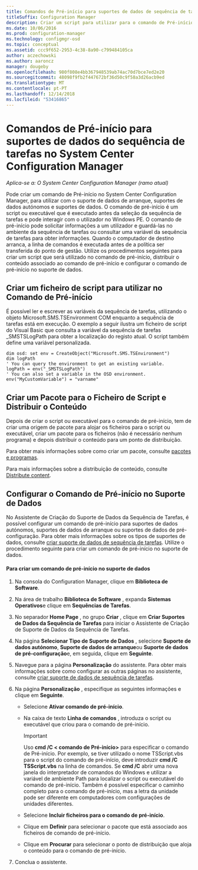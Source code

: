 ```yaml
---
title: Comandos de Pré-início para suportes de dados de sequência de tarefas
titleSuffix: Configuration Manager
description: Criar um script para utilizar para o comando de Pré-início, distribuir o conteúdo associado com o comando de Pré-início e configurar o comando de Pré-início no suporte de dados.
ms.date: 10/06/2016
ms.prod: configuration-manager
ms.technology: configmgr-osd
ms.topic: conceptual
ms.assetid: ccc9f652-2953-4c38-8a90-c799484105ca
author: aczechowski
ms.author: aaroncz
manager: dougeby
ms.openlocfilehash: 980f808e4bb367948539ab74ac70d7bce7ed2e20
ms.sourcegitcommit: 48098f9fb2f447672bf36d50c9f58a3d26acb9ed
ms.translationtype: MT
ms.contentlocale: pt-PT
ms.lasthandoff: 12/14/2018
ms.locfileid: "53416865"
---
```

# <a name="prestart-commands-for-task-sequence-media-in-system-center-configuration-manager"></a>Comandos de Pré-início para suportes de dados do sequência de tarefas no System Center Configuration Manager

*Aplica-se a: O System Center Configuration Manager (ramo atual)*

Pode criar um comando de Pré-início no System Center Configuration Manager, para utilizar com o suporte de dados de arranque, suportes de dados autónomos e suportes de dados. O comando de pré-início é um script ou executável que é executado antes da seleção da sequência de tarefas e pode interagir com o utilizador no Windows PE. O comando de pré-início pode solicitar informações a um utilizador e guardá-las no ambiente da sequência de tarefas ou consultar uma variável da sequência de tarefas para obter informações. Quando o computador de destino arranca, a linha de comandos é executada antes de a política ser transferida do ponto de gestão. Utilize os procedimentos seguintes para criar um script que será utilizado no comando de pré-início, distribuir o conteúdo associado ao comando de pré-início e configurar o comando de pré-início no suporte de dados.  

## <a name="create-a-script-file-to-use-for-the-prestart-command"></a>Criar um ficheiro de script para utilizar no Comando de Pré-início  
 É possível ler e escrever as variáveis da sequência de tarefas, utilizando o objeto Microsoft.SMS.TSEnvironment COM enquanto a sequência de tarefas está em execução. O exemplo a seguir ilustra um ficheiro de script do Visual Basic que consulta a variável da sequência de tarefas _SMSTSLogPath para obter a localização do registo atual. O script também define uma variável personalizada.  

```  
dim osd: set env = CreateObject("Microsoft.SMS.TSEnvironment")  
dim logPath  
' You can query the environment to get an existing variable.  
logPath = env("_SMSTSLogPath")  
' You can also set a variable in the OSD environment.  
env("MyCustomVariable") = "varname"  
```  

## <a name="create-a-package-for-the-script-file-and-distribute-the-content"></a>Criar um Pacote para o Ficheiro de Script e Distribuir o Conteúdo  
 Depois de criar o script ou executável para o comando de pré-início, tem de criar uma origem de pacote para alojar os ficheiros para o script ou executável, criar um pacote para os ficheiros (não é necessário nenhum programa) e depois distribuir o conteúdo para um ponto de distribuição.  

 Para obter mais informações sobre como criar um pacote, consulte [pacotes e programas](../../apps/deploy-use/packages-and-programs.md).  

 Para mais informações sobre a distribuição de conteúdo, consulte [Distribute content](../../core/servers/deploy/configure/deploy-and-manage-content.md#bkmk_distribute).  

## <a name="configure-the-prestart-command-in-media"></a>Configurar o Comando de Pré-início no Suporte de Dados  
 No Assistente de Criação do Suporte de Dados da Sequência de Tarefas, é possível configurar um comando de pré-início para suportes de dados autónomos, suportes de dados de arranque ou suportes de dados de pré-configuração. Para obter mais informações sobre os tipos de suportes de dados, consulte [criar suporte de dados de sequência de tarefas](../deploy-use/create-task-sequence-media.md). Utilize o procedimento seguinte para criar um comando de pré-início no suporte de dados.  

#### <a name="to-create-a-prestart-command-in-media"></a>Para criar um comando de pré-início no suporte de dados  

1.  Na consola do Configuration Manager, clique em **Biblioteca de Software**.  

2.  Na área de trabalho **Biblioteca de Software** , expanda **Sistemas Operativos**e clique em **Sequências de Tarefas**.  

3.  No separador **Home Page** , no grupo **Criar** , clique em **Criar Suportes de Dados da Sequência de Tarefas** para iniciar o Assistente de Criação de Suporte de Dados da Sequência de Tarefas.  

4.  Na página **Selecionar Tipo de Suporte de Dados** , selecione **Suporte de dados autónomo**, **Suporte de dados de arranque**ou **Suporte de dados de pré-configuração**e, em seguida, clique em **Seguinte**.  

5.  Navegue para a página **Personalização** do assistente. Para obter mais informações sobre como configurar as outras páginas no assistente, consulte [criar suporte de dados de sequência de tarefas](../deploy-use/create-task-sequence-media.md).  

6.  Na página **Personalização** , especifique as seguintes informações e clique em **Seguinte**.  

    -   Selecione **Ativar comando de pré-início**.  

    -   Na caixa de texto **Linha de comandos** , introduza o script ou executável que criou para o comando de pré-início.  

        > [!IMPORTANT]  
        >  Uso **cmd /C < comando de Pré-início\>**  para especificar o comando de Pré-início. Por exemplo, se tiver utilizado o nome TSScript.vbs para o script do comando de pré-início, deve introduzir **cmd /C TSScript.vbs** na linha de comandos. Se **cmd /C** abrir uma nova janela do interpretador de comandos do Windows e utilizar a variável de ambiente Path para localizar o script ou executável do comando de pré-início. Também é possível especificar o caminho completo para o comando de pré-início, mas a letra da unidade pode ser diferente em computadores com configurações de unidades diferentes.  

    -   Selecione **Incluir ficheiros para o comando de pré-início**.  

    -   Clique em **Definir** para selecionar o pacote que está associado aos ficheiros de comando de pré-início.  

    -   Clique em **Procurar** para selecionar o ponto de distribuição que aloja o conteúdo para o comando de pré-início.  

7.  Conclua o assistente.  
